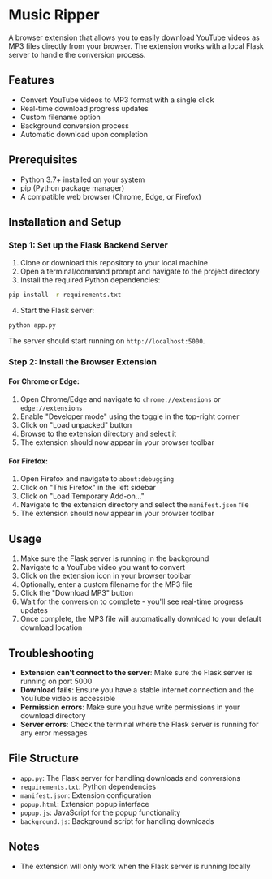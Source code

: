 # Music Ripper

A browser extension that allows you to easily download YouTube videos as MP3 files directly from your browser. The extension works with a local Flask server to handle the conversion process.

## Features

- Convert YouTube videos to MP3 format with a single click
- Real-time download progress updates
- Custom filename option
- Background conversion process
- Automatic download upon completion

## Prerequisites

- Python 3.7+ installed on your system
- pip (Python package manager)
- A compatible web browser (Chrome, Edge, or Firefox)

## Installation and Setup

### Step 1: Set up the Flask Backend Server

1. Clone or download this repository to your local machine
2. Open a terminal/command prompt and navigate to the project directory
3. Install the required Python dependencies:

```bash
pip install -r requirements.txt
```

4. Start the Flask server:

```bash
python app.py
```

The server should start running on `http://localhost:5000`.

### Step 2: Install the Browser Extension

#### For Chrome or Edge:

1. Open Chrome/Edge and navigate to `chrome://extensions` or `edge://extensions`
2. Enable "Developer mode" using the toggle in the top-right corner
3. Click on "Load unpacked" button
4. Browse to the extension directory and select it
5. The extension should now appear in your browser toolbar

#### For Firefox:

1. Open Firefox and navigate to `about:debugging`
2. Click on "This Firefox" in the left sidebar
3. Click on "Load Temporary Add-on..."
4. Navigate to the extension directory and select the `manifest.json` file
5. The extension should now appear in your browser toolbar

## Usage

1. Make sure the Flask server is running in the background
2. Navigate to a YouTube video you want to convert
3. Click on the extension icon in your browser toolbar
4. Optionally, enter a custom filename for the MP3 file
5. Click the "Download MP3" button
6. Wait for the conversion to complete - you'll see real-time progress updates
7. Once complete, the MP3 file will automatically download to your default download location

## Troubleshooting

- **Extension can't connect to the server**: Make sure the Flask server is running on port 5000
- **Download fails**: Ensure you have a stable internet connection and the YouTube video is accessible
- **Permission errors**: Make sure you have write permissions in your download directory
- **Server errors**: Check the terminal where the Flask server is running for any error messages

## File Structure

- `app.py`: The Flask server for handling downloads and conversions
- `requirements.txt`: Python dependencies
- `manifest.json`: Extension configuration
- `popup.html`: Extension popup interface
- `popup.js`: JavaScript for the popup functionality
- `background.js`: Background script for handling downloads

## Notes

- The extension will only work when the Flask server is running locally

